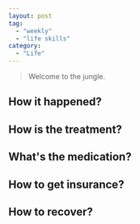 ```yaml
---
layout: post
tag:
  - "weekly"
  - "life skills"
category:
  - "Life"
---
```


> Welcome to the jungle.

## How it happened?

## How is the treatment?

## What's the medication?

## How to get insurance?

## How to recover?
